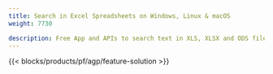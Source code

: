 ```yaml
---
title: Search in Excel Spreadsheets on Windows, Linux & macOS 
weight: 7730

description: Free App and APIs to search text in XLS, XLSX and ODS files
---
```


{{< blocks/products/pf/agp/feature-solution >}} 

